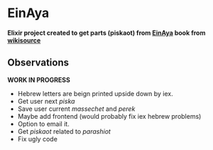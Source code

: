 # EinAya

**Elixir project created to get parts (piskaot) from [EinAya](https://en.wikipedia.org/wiki/Ein_Yaakov#Ayin_Ayah) book from [wikisource](https://he.wikisource.org/wiki/עין_איה)**

## Observations

**WORK IN PROGRESS**
- Hebrew letters are beign printed upside down by iex.
- Get user next *piska*
- Save user current *massechet* and *perek*
- Maybe add frontend (would probably fix iex hebrew problems)
- Option to email it.
- Get *piskaot* related to *parashiot*
- Fix ugly code
